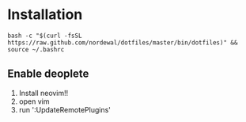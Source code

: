 Installation
============
```
bash -c "$(curl -fsSL https://raw.github.com/nordewal/dotfiles/master/bin/dotfiles)" && source ~/.bashrc
```
## Enable deoplete

1. Install neovim!!
2. open vim
3. run ':UpdateRemotePlugins'
